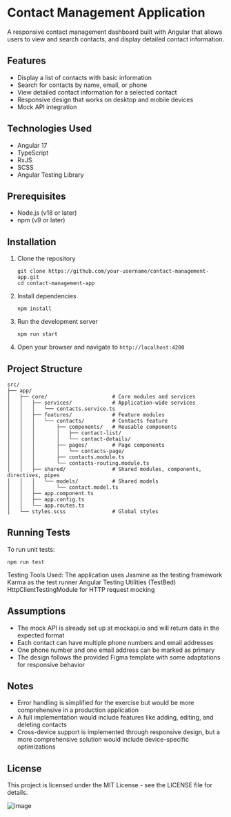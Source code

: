# Contact Management Application

A responsive contact management dashboard built with Angular that allows users to view and search contacts, and display detailed contact information.

## Features

- Display a list of contacts with basic information
- Search for contacts by name, email, or phone
- View detailed contact information for a selected contact
- Responsive design that works on desktop and mobile devices
- Mock API integration

## Technologies Used

- Angular 17
- TypeScript
- RxJS
- SCSS
- Angular Testing Library

## Prerequisites

- Node.js (v18 or later)
- npm (v9 or later)

## Installation

1. Clone the repository
   ```
   git clone https://github.com/your-username/contact-management-app.git
   cd contact-management-app
   ```

2. Install dependencies
   ```
   npm install
   ```

3. Run the development server
   ```
   npm run start
   ```

4. Open your browser and navigate to `http://localhost:4200`

## Project Structure

```
src/
├── app/
│   ├── core/                     # Core modules and services
│   │   ├── services/             # Application-wide services
│   │   │   └── contacts.service.ts
│   │   ├── features/             # Feature modules
│   │   │   └── contacts/         # Contacts feature
│   │   │       ├── components/   # Reusable components
│   │   │       │   ├── contact-list/
│   │   │       │   └── contact-details/
│   │   │       ├── pages/        # Page components
│   │   │       │   └── contacts-page/
│   │   │       ├── contacts.module.ts
│   │   │       └── contacts-routing.module.ts
│   │   ├── shared/               # Shared modules, components, directives, pipes
│   │   │   └── models/           # Shared models
│   │   │       └── contact.model.ts
│   │   ├── app.component.ts
│   │   ├── app.config.ts
│   │   └── app.routes.ts
│   └── styles.scss               # Global styles
```

## Running Tests

To run unit tests:

```
npm run test
```
Testing Tools Used:
The application uses Jasmine as the testing framework
Karma as the test runner
Angular Testing Utilities (TestBed)
HttpClientTestingModule for HTTP request mocking
## Assumptions

- The mock API is already set up at mockapi.io and will return data in the expected format
- Each contact can have multiple phone numbers and email addresses
- One phone number and one email address can be marked as primary
- The design follows the provided Figma template with some adaptations for responsive behavior

## Notes

- Error handling is simplified for the exercise but would be more comprehensive in a production application
- A full implementation would include features like adding, editing, and deleting contacts
- Cross-device support is implemented through responsive design, but a more comprehensive solution would include device-specific optimizations

## License

This project is licensed under the MIT License - see the LICENSE file for details.

![image](https://github.com/user-attachments/assets/2d7f3116-537f-4812-830e-030e5da1fef1)

